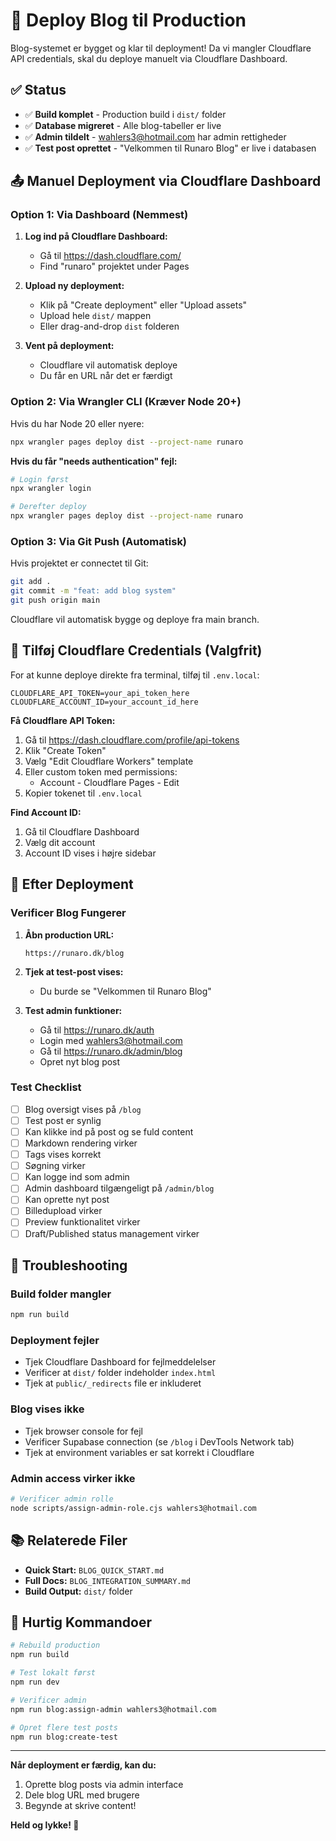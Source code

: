 # 🚀 Deploy Blog til Production

Blog-systemet er bygget og klar til deployment! Da vi mangler Cloudflare API credentials, skal du deploye manuelt via Cloudflare Dashboard.

## ✅ Status

- ✅ **Build komplet** - Production build i `dist/` folder
- ✅ **Database migreret** - Alle blog-tabeller er live
- ✅ **Admin tildelt** - wahlers3@hotmail.com har admin rettigheder
- ✅ **Test post oprettet** - "Velkommen til Runaro Blog" er live i databasen

## 📤 Manuel Deployment via Cloudflare Dashboard

### Option 1: Via Dashboard (Nemmest)

1. **Log ind på Cloudflare Dashboard:**
   - Gå til https://dash.cloudflare.com/
   - Find "runaro" projektet under Pages

2. **Upload ny deployment:**
   - Klik på "Create deployment" eller "Upload assets"
   - Upload hele `dist/` mappen
   - Eller drag-and-drop `dist` folderen

3. **Vent på deployment:**
   - Cloudflare vil automatisk deploye
   - Du får en URL når det er færdigt

### Option 2: Via Wrangler CLI (Kræver Node 20+)

Hvis du har Node 20 eller nyere:

```bash
npx wrangler pages deploy dist --project-name runaro
```

**Hvis du får "needs authentication" fejl:**

```bash
# Login først
npx wrangler login

# Derefter deploy
npx wrangler pages deploy dist --project-name runaro
```

### Option 3: Via Git Push (Automatisk)

Hvis projektet er connectet til Git:

```bash
git add .
git commit -m "feat: add blog system"
git push origin main
```

Cloudflare vil automatisk bygge og deploye fra main branch.

## 🔧 Tilføj Cloudflare Credentials (Valgfrit)

For at kunne deploye direkte fra terminal, tilføj til `.env.local`:

```env
CLOUDFLARE_API_TOKEN=your_api_token_here
CLOUDFLARE_ACCOUNT_ID=your_account_id_here
```

**Få Cloudflare API Token:**
1. Gå til https://dash.cloudflare.com/profile/api-tokens
2. Klik "Create Token"
3. Vælg "Edit Cloudflare Workers" template
4. Eller custom token med permissions:
   - Account - Cloudflare Pages - Edit
5. Kopier tokenet til `.env.local`

**Find Account ID:**
1. Gå til Cloudflare Dashboard
2. Vælg dit account
3. Account ID vises i højre sidebar

## 📍 Efter Deployment

### Verificer Blog Fungerer

1. **Åbn production URL:**
   ```
   https://runaro.dk/blog
   ```

2. **Tjek at test-post vises:**
   - Du burde se "Velkommen til Runaro Blog"

3. **Test admin funktioner:**
   - Gå til https://runaro.dk/auth
   - Login med wahlers3@hotmail.com
   - Gå til https://runaro.dk/admin/blog
   - Opret nyt blog post

### Test Checklist

- [ ] Blog oversigt vises på `/blog`
- [ ] Test post er synlig
- [ ] Kan klikke ind på post og se fuld content
- [ ] Markdown rendering virker
- [ ] Tags vises korrekt
- [ ] Søgning virker
- [ ] Kan logge ind som admin
- [ ] Admin dashboard tilgængeligt på `/admin/blog`
- [ ] Kan oprette nyt post
- [ ] Billedupload virker
- [ ] Preview funktionalitet virker
- [ ] Draft/Published status management virker

## 🐛 Troubleshooting

### Build folder mangler
```bash
npm run build
```

### Deployment fejler
- Tjek Cloudflare Dashboard for fejlmeddelelser
- Verificer at `dist/` folder indeholder `index.html`
- Tjek at `public/_redirects` file er inkluderet

### Blog vises ikke
- Tjek browser console for fejl
- Verificer Supabase connection (se `/blog` i DevTools Network tab)
- Tjek at environment variables er sat korrekt i Cloudflare

### Admin access virker ikke
```bash
# Verificer admin rolle
node scripts/assign-admin-role.cjs wahlers3@hotmail.com
```

## 📚 Relaterede Filer

- **Quick Start:** `BLOG_QUICK_START.md`
- **Full Docs:** `BLOG_INTEGRATION_SUMMARY.md`
- **Build Output:** `dist/` folder

## 🎯 Hurtig Kommandoer

```bash
# Rebuild production
npm run build

# Test lokalt først
npm run dev

# Verificer admin
npm run blog:assign-admin wahlers3@hotmail.com

# Opret flere test posts
npm run blog:create-test
```

---

**Når deployment er færdig, kan du:**
1. Oprette blog posts via admin interface
2. Dele blog URL med brugere
3. Begynde at skrive content!

**Held og lykke! 🚀**
